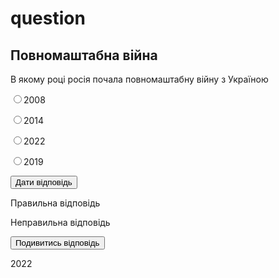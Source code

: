 # question
<!DOCTYPE html>
<html lang="en">
<head>
    <meta charset="UTF-8">
    <meta name="viewport" content="width=device-width, initial-scale=1.0">
    <title>Document</title>
    <link rel="stylesheet" href="css/style.css">
</head>
<body>
    <div class="wrapper">
        <h2>Повномаштабна війна</h2>
        <p>В якому році росія почала повномаштабну війну з Україною</p>
        <p><input type="radio" name="year" id="y1">2008</p>
        <p><input type="radio" name="year" id="y2">2014</p>
        <p><input type="radio" name="year" id="y3">2022</p>
        <p><input type="radio" name="year" id="y4">2019</p>
 <button id = "btn">Дати відповідь</button>
        <p class="right hidden" id="right">Правильна відповідь</p>
        <div class="wrong_div hidden" id="wrong_div">
            <p class="wrong" id="wrong">Неправильна відповідь</p>
            <button id = "btn1">Подивитись відповідь</button>
        </div> <p id="answer" class = "hidden">2022</p>
    </div> 
</body>
</html>
